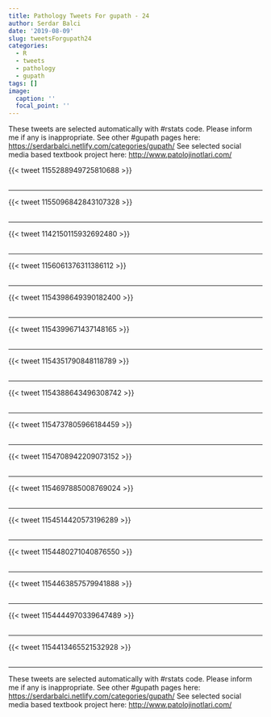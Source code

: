 ```yaml
---
title: Pathology Tweets For gupath - 24
author: Serdar Balci
date: '2019-08-09'
slug: tweetsForgupath24
categories:
  - R
  - tweets
  - pathology
  - gupath
tags: []
image:
  caption: ''
  focal_point: ''
---
```



These tweets are selected automatically with #rstats code. Please inform me if any is inappropriate.
See other #gupath pages here: https://serdarbalci.netlify.com/categories/gupath/ 
See selected social media based textbook project here: http://www.patolojinotlari.com/

{{< tweet 1155288949725810688 >}}
<br>
<br>
<hr>
{{< tweet 1155096842843107328 >}}
<br>
<br>
<hr>
{{< tweet 1142150115932692480 >}}
<br>
<br>
<hr>
{{< tweet 1156061376311386112 >}}
<br>
<br>
<hr>
{{< tweet 1154398649390182400 >}}
<br>
<br>
<hr>
{{< tweet 1154399671437148165 >}}
<br>
<br>
<hr>
{{< tweet 1154351790848118789 >}}
<br>
<br>
<hr>
{{< tweet 1154388643496308742 >}}
<br>
<br>
<hr>
{{< tweet 1154737805966184459 >}}
<br>
<br>
<hr>
{{< tweet 1154708942209073152 >}}
<br>
<br>
<hr>
{{< tweet 1154697885008769024 >}}
<br>
<br>
<hr>
{{< tweet 1154514420573196289 >}}
<br>
<br>
<hr>
{{< tweet 1154480271040876550 >}}
<br>
<br>
<hr>
{{< tweet 1154463857579941888 >}}
<br>
<br>
<hr>
{{< tweet 1154444970339647489 >}}
<br>
<br>
<hr>
{{< tweet 1154413465521532928 >}}
<br>
<br>
<hr>


These tweets are selected automatically with #rstats code. Please inform me if any is inappropriate.
See other #gupath pages here: https://serdarbalci.netlify.com/categories/gupath/ 
See selected social media based textbook project here: http://www.patolojinotlari.com/
